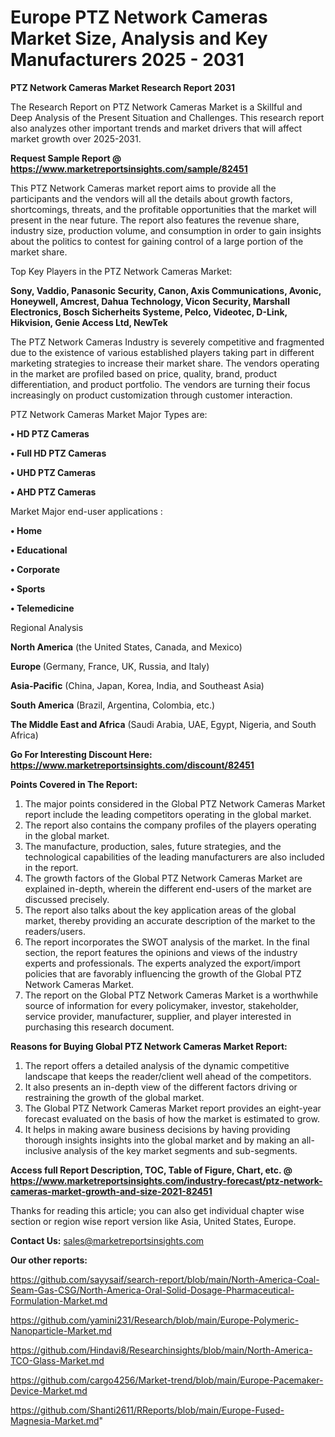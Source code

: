 # Europe PTZ Network Cameras Market Size, Analysis and Key Manufacturers 2025 - 2031

<strong>PTZ Network Cameras Market Research Report 2031</strong>

The Research Report on PTZ Network Cameras Market is a Skillful and Deep Analysis of the Present Situation and Challenges. This research report also analyzes other important trends and market drivers that will affect market growth over 2025-2031.

<strong>Request Sample Report @ <a href=https://www.marketreportsinsights.com/sample/82451>https://www.marketreportsinsights.com/sample/82451</a></strong>

This PTZ Network Cameras market report aims to provide all the participants and the vendors will all the details about growth factors, shortcomings, threats, and the profitable opportunities that the market will present in the near future. The report also features the revenue share, industry size, production volume, and consumption in order to gain insights about the politics to contest for gaining control of a large portion of the market share.

Top Key Players in the PTZ Network Cameras Market:

<strong>Sony, Vaddio, Panasonic Security, Canon, Axis Communications, Avonic, Honeywell, Amcrest, Dahua Technology, Vicon Security, Marshall Electronics, Bosch Sicherheits Systeme, Pelco, Videotec, D-Link, Hikvision, Genie Access Ltd, NewTek</strong>

The PTZ Network Cameras Industry is severely competitive and fragmented due to the existence of various established players taking part in different marketing strategies to increase their market share. The vendors operating in the market are profiled based on price, quality, brand, product differentiation, and product portfolio. The vendors are turning their focus increasingly on product customization through customer interaction.

PTZ Network Cameras Market Major Types are:

<strong>• HD PTZ Cameras

• Full HD PTZ Cameras

• UHD PTZ Cameras

• AHD PTZ Cameras</strong>

Market Major end-user applications :

<strong>• Home

• Educational

• Corporate

• Sports

• Telemedicine</strong>

Regional Analysis

</u><strong><b>North America</b></strong> (the United States, Canada, and Mexico)

<strong><b>Europe </b></strong>(Germany, France, UK, Russia, and Italy)

<strong><b>Asia-Pacific</b></strong> (China, Japan, Korea, India, and Southeast Asia)

<strong><b>South America</b></strong> (Brazil, Argentina, Colombia, etc.)

<strong><b>The Middle East and Africa</b></strong> (Saudi Arabia, UAE, Egypt, Nigeria, and South Africa)

<strong>Go For Interesting Discount Here: <a href=https://www.marketreportsinsights.com/discount/82451>https://www.marketreportsinsights.com/discount/82451</a></strong>

<strong>Points Covered in The Report:</strong>
<ol>
  <li>The major points considered in the Global PTZ Network Cameras Market report include the leading competitors operating in the global market.</li>
  <li>The report also contains the company profiles of the players operating in the global market.</li>
  <li>The manufacture, production, sales, future strategies, and the technological capabilities of the leading manufacturers are also included in the report.</li>
  <li>The growth factors of the Global PTZ Network Cameras Market are explained in-depth, wherein the different end-users of the market are discussed precisely.</li>
  <li>The report also talks about the key application areas of the global market, thereby providing an accurate description of the market to the readers/users.</li>
  <li>The report incorporates the SWOT analysis of the market. In the final section, the report features the opinions and views of the industry experts and professionals. The experts analyzed the export/import policies that are favorably influencing the growth of the Global PTZ Network Cameras Market.</li>
  <li>The report on the Global PTZ Network Cameras Market is a worthwhile source of information for every policymaker, investor, stakeholder, service provider, manufacturer, supplier, and player interested in purchasing this research document.</li>
</ol>
<strong>Reasons for Buying Global PTZ Network Cameras Market Report:</strong>

<ol>
  <li>The report offers a detailed analysis of the dynamic competitive landscape that keeps the reader/client well ahead of the competitors.</li>
  <li>It also presents an in-depth view of the different factors driving or restraining the growth of the global market.</li>
  <li>The Global PTZ Network Cameras Market report provides an eight-year forecast evaluated on the basis of how the market is estimated to grow.</li>
  <li>It helps in making aware business decisions by having providing thorough insights insights into the global market and by making an all-inclusive analysis of the key market segments and sub-segments.</li>
</ol>
<strong>Access full Report Description, TOC, Table of Figure, Chart, etc. @ <a href=https://www.marketreportsinsights.com/industry-forecast/ptz-network-cameras-market-growth-and-size-2021-82451>https://www.marketreportsinsights.com/industry-forecast/ptz-network-cameras-market-growth-and-size-2021-82451</a></strong>


Thanks for reading this article; you can also get individual chapter wise section or region wise report version like Asia, United States, Europe.

<strong>Contact Us:</strong>
sales@marketreportsinsights.com

<strong>Our other reports:</strong>

<a href=https://github.com/sayysaif/search-report/blob/main/North-America-Coal-Seam-Gas-CSG/North-America-Oral-Solid-Dosage-Pharmaceutical-Formulation-Market.md>https://github.com/sayysaif/search-report/blob/main/North-America-Coal-Seam-Gas-CSG/North-America-Oral-Solid-Dosage-Pharmaceutical-Formulation-Market.md</a>

<a href=https://github.com/yamini231/Research/blob/main/Europe-Polymeric-Nanoparticle-Market.md>https://github.com/yamini231/Research/blob/main/Europe-Polymeric-Nanoparticle-Market.md</a>

<a href=https://github.com/Hindavi8/Researchinsights/blob/main/North-America-TCO-Glass-Market.md>https://github.com/Hindavi8/Researchinsights/blob/main/North-America-TCO-Glass-Market.md</a>

<a href=https://github.com/cargo4256/Market-trend/blob/main/Europe-Pacemaker-Device-Market.md>https://github.com/cargo4256/Market-trend/blob/main/Europe-Pacemaker-Device-Market.md</a>

<a href=https://github.com/Shanti2611/RReports/blob/main/Europe-Fused-Magnesia-Market.md>https://github.com/Shanti2611/RReports/blob/main/Europe-Fused-Magnesia-Market.md</a>"
